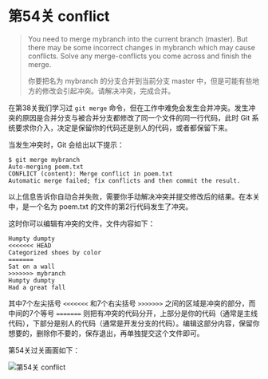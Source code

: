 
# 第54关 conflict

> You need to merge mybranch into the current branch (master). But there may be some incorrect changes in mybranch which may cause conflicts. Solve any merge-conflicts you come across and finish the merge.
>
> 你要把名为 mybranch 的分支合并到当前分支 master 中，但是可能有些地方的修改会引起冲突。请解决冲突，完成合并。

在第38关我们学习过 `git merge` 命令，但在工作中难免会发生合并冲突。发生冲突的原因是合并分支与被合并分支都修改了同一个文件的同一行代码，此时 Git 系统要求你介入，决定是保留你的代码还是别人的代码，或者都保留下来。

当发生冲突时，Git 会给出以下提示：

```shell
$ git merge mybranch
Auto-merging poem.txt
CONFLICT (content): Merge conflict in poem.txt
Automatic merge failed; fix conflicts and then commit the result.
```

以上信息告诉你自动合并失败，需要你手动解决冲突并提交修改后的结果。在本关中，是一个名为 poem.txt 的文件的第2行代码发生了冲突。

这时你可以编辑有冲突的文件，文件内容如下：

```
Humpty dumpty
<<<<<<< HEAD
Categorized shoes by color
=======
Sat on a wall
>>>>>>> mybranch
Humpty dumpty
Had a great fall
```

其中7个左尖括号 `<<<<<<<` 和7个右尖括号 `>>>>>>>` 之间的区域是冲突的部分，而中间的7个等号 `=======` 则把有冲突的代码分开，上部分是你的代码（通常是主线代码），下部分是别人的代码（通常是开发分支的代码）。编辑这部分内容，保留你想要的，删除你不要的，保存退出，再单独提交这个文件即可。

第54关过关画面如下：

![第54关 conflict](images/level-54-conflict.png)
